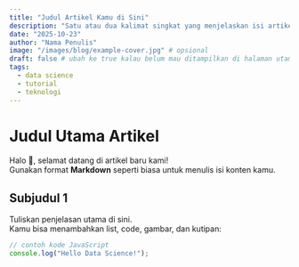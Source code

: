 ```yaml
---
title: "Judul Artikel Kamu di Sini"
description: "Satu atau dua kalimat singkat yang menjelaskan isi artikel."
date: "2025-10-23"
author: "Nama Penulis"
image: "/images/blog/example-cover.jpg" # opsional
draft: false # ubah ke true kalau belum mau ditampilkan di halaman utama
tags:
  - data science
  - tutorial
  - teknologi
---
```


# Judul Utama Artikel

Halo 👋, selamat datang di artikel baru kami!  
Gunakan format **Markdown** seperti biasa untuk menulis isi konten kamu.

## Subjudul 1

Tuliskan penjelasan utama di sini.  
Kamu bisa menambahkan list, code, gambar, dan kutipan:

```js
// contoh kode JavaScript
console.log("Hello Data Science!");
